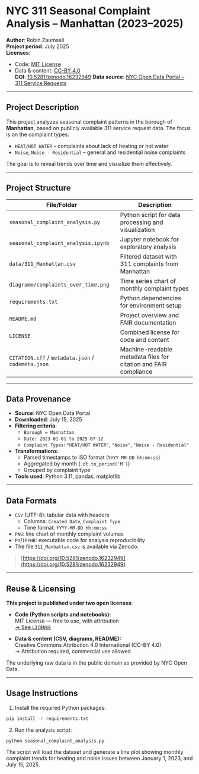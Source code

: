 # NYC 311 Seasonal Complaint Analysis – Manhattan (2023–2025)

**Author**: Robin Zaumseil  
**Project period**: July 2025  
**Licenses**:  
- Code: [MIT License](LICENSE)  
- Data & content: [CC-BY 4.0](https://creativecommons.org/licenses/by/4.0/)  
**DOI**: [10.5281/zenodo.16232949](https://doi.org/10.5281/zenodo.16232949)
**Data source**: [NYC Open Data Portal – 311 Service Requests](https://data.cityofnewyork.us/Social-Services/311-Service-Requests-from-2010-to-Present/erm2-nwe9)

---

## Project Description

This project analyzes seasonal complaint patterns in the borough of **Manhattan**, based on publicly available 311 service request data. The focus is on the complaint types:

- `HEAT/HOT WATER` – complaints about lack of heating or hot water  
- `Noise`, `Noise - Residential` – general and residential noise complaints

The goal is to reveal trends over time and visualize them effectively.

---

## Project Structure

| File/Folder                     | Description                                                    |
|--------------------------------|----------------------------------------------------------------|
| `seasonal_complaint_analysis.py`     | Python script for data processing and visualization             |
| `seasonal_complaint_analysis.ipynb`  | Jupyter notebook for exploratory analysis                       |
| `data/311_Manhattan.csv`             | Filtered dataset with 311 complaints from Manhattan              |
| `diagramm/complaints_over_time.png` | Time series chart of monthly complaint types                    |
| `requirements.txt`                  | Python dependencies for environment setup                       |
| `README.md`                         | Project overview and FAIR documentation                         |
| `LICENSE`                           | Combined license for code and content                           |
| `CITATION.cff` / `metadata.json` / `codemeta.json` | Machine-readable metadata files for citation and FAIR compliance |

---

## Data Provenance

- **Source**: NYC Open Data Portal  
- **Downloaded**: July 15, 2025  
- **Filtering criteria**:
  - `Borough = Manhattan`
  - `Date: 2023-01-01 to 2025-07-12`
  - `Complaint Types`: `"HEAT/HOT WATER"`, `"Noise"`, `"Noise - Residential"`
- **Transformations**:
  - Parsed timestamps to ISO format (`YYYY-MM-DD hh:mm:ss`)
  - Aggregated by month (`.dt.to_period('M')`)
  - Grouped by complaint type
- **Tools used**: Python 3.11, pandas, matplotlib

---

## Data Formats

- `CSV` (UTF-8): tabular data with headers  
  - Columns: `Created Date`, `Complaint Type`  
  - Time format: `YYYY-MM-DD hh:mm:ss`
- `PNG`: line chart of monthly complaint volumes
- `PY`/`IPYNB`: executable code for analysis reproducibility
- The file `311_Manhattan.csv` is available via Zenodo:  
> [https://doi.org/10.5281/zenodo.16232949](https://doi.org/10.5281/zenodo.16232949)


---

## Reuse & Licensing

**This project is published under two open licenses**:

- **Code (Python scripts and notebooks):**  
  MIT License — free to use, with attribution  
  [→ See `LICENSE`](LICENSE)

- **Data & content (CSV, diagrams, README):**  
  Creative Commons Attribution 4.0 International (CC-BY 4.0)  
  → Attribution required, commercial use allowed

The underlying raw data is in the public domain as provided by NYC Open Data.

---

## Usage Instructions

1. Install the required Python packages:
```bash
pip install -r requirements.txt
```
2. Run the analysis script:
```
python seasonal_complaint_analysis.py
```
The script will load the dataset and generate a line plot showing monthly complaint trends for heating and noise issues between January 1, 2023, and July 15, 2025.